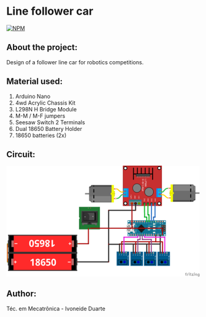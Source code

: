 # Line follower car
[![NPM](https://img.shields.io/npm/l/react)](https://github.com/Ivoneideduarte/line-follower-car/blob/main/LICENSE) 

 ## About the project:
 Design of a follower line car for robotics competitions.
 
## Material used:
  1. Arduino Nano
  2. 4wd Acrylic Chassis Kit
  3. L298N H Bridge Module
  4. M-M / M-F jumpers
  5. Seesaw Switch 2 Terminals
  6. Dual 18650 Battery Holder
  7. 18650 batteries (2x)
 
 ## Circuit:
 ![Web 1](https://github.com/Ivoneideduarte/line-follower-car/blob/main/Circuit/Car-line-follower_bb.png)
 
 ## Author:
 Téc. em Mecatrônica - Ivoneide Duarte

